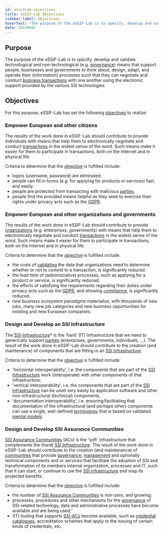 ```yaml
---
id: essifLab-objectives
title: eSSIF-Lab Objectives
sidebar_label: Objectives
hoverText: "The purpose of the eSSIF-Lab is to specify, develop and validate technological and non-technological (e.g. governance) means that support people, businesses and governments to think about, design, adapt, and operate their (information) processes such that they can negotiate and conduct (online) business transactions with one another using the electronic support provided by the various SSI technologies."
date: 20210601
---
```


## Purpose

The purpose of the eSSIF-Lab is to specify, develop and validate technological and non-technological (e.g. [governance](@)) means that support people, businesses and governments to think about, design, adapt, and operate their (information) processes such that they can negotiate and conduct [business transactions](transaction@) with one another using the electronic support provided by the various SSI technologies.

## Objectives

For this purpose, eSSIF-Lab has set the following [objectives](@) to realize:

### Empower European and other citizens

The results of the work done in eSSIF-Lab should contribute to provide individuals with means that help them to electronically negotiate and conduct [transactions](@) in the widest sense of the word. Such means make it easier for them to participate in transactions, both on the Internet and in physical life.

Criteria to determine that the [objective](@) is fulfilled include:
  - logins (username, password) are eliminated.
  - people can fill in forms (e.g. for applying for products or services) fast, and easily.
  - people are protected from transacting with malicious [parties](@).
  - people find the provided means helpful as they seek to exercise their rights under privacy acts such as the [GDPR](https://ec.europa.eu/info/law/law-topic/data-protection/data-protection-eu_en).

### Empower European and other organizations and governments

The results of the work done in eSSIF-Lab should contribute to provide [organizations](@) (e.g. enterprises, governments) with means that help them to electronically negotiate and conduct [transactions](@) in the widest sense of the word. Such means make it easier for them to participate in transactions, both on the Internet and in physical life.

Criteria to determine that the [objective](@) is fulfilled include:
   - the costs of [validating](validate@) the data that organizations need to determine whether or not to commit to a transaction, is significantly reduced.
   - the lead time of (administrative) processes, such as applying for a product or service, is significantly reduced.
   - the efforts of satisfying the requirements regarding their duties under privacy acts such as the [GDPR](https://ec.europa.eu/info/law/law-topic/data-protection/data-protection-eu_en), and showing [compliance](@), is significantly reduced.
   - *new business ecosystem paradigms* materialize, with thousands of new jobs, many new job categories and new business opportunities for existing and new European companies.
### Design and Develop an SSI Infrastructure

The [SSI-Infrastructure](@)* is the 'hard' (IT) Infrastructure that we need to generically support [parties](@) (enterprises, governments, individuals, ...). The result of the work done in eSSIF-Lab should contribute to the creation (and maintenance) of components that are fitting in an [SSI Infrastructure](@).

Criteria to determine that the [objective](@) is fulfilled include:
- 'horizontal interoperability', i.e. the components that are part of the [SSI Infrastructure](@) work (interoperate) with other components of that infrastructure;
- 'vertical interoperability', i.e. the components that are part of the [SSI Infrastructure](@) can be used very easily by application software and other non-infrastructural (technical) components,
- 'documentation interoperability', i.e. ensuring/facilitating that documentation of the infrastructural (and perhaps other) components can use a single, well-defined [terminology](@) that is based on validated [mental models](pattern@).

### Design and Develop SSI Assurance Communities

[SSI Assurance Communities](ssi-assurance-community@) (ACs) is the 'soft' Infrastructure that complements the (hard) [SSI Infrastructure](@). The result of the work done in eSSIF-Lab should contribute to the creation (and maintenance) of [communities](@) that provide [governance](@), [management](@) and optionally technical components and or services that facilitate the adoption of SSI and transformation of its members internal organization, processes and IT, such that it can start, or continue to use the [SSI infrastructure](@) and reap its projected benefits.

Criteria to determine that the [objective](@) is fulfilled include:
- the number of [SSI Assurance Communities](ssi-assurance-community@) is non-zero, and growing;
- processes, procedures and other mechanisms for the [governance](@) of SSI-related technology, data and administrative processes have become available and are being used;'
- (IT) tooling that supports [SSI-ACs](ssi-assurance-community@) become available, such as [credential catalogues](credential-catalogue@), accreditation schemes that apply to the issuing of certain kinds of credentials, etc.
